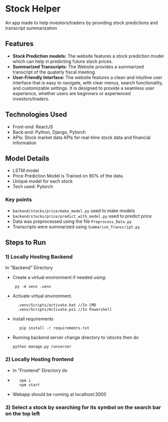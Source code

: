 # Stock Helper
An app made to help investors/traders by providing stock predictions and transcript summarization  

## Features
- **Stock Prediction models:** The website features a stock prediction model which can help in predicting future stock prices. 
- **Summarized Transcripts:** The Website provides a summarized transcript of the quaterly fiscal meeting.
- **User-Friendly Interface:** The website features a clean and intuitive user interface that is easy to navigate, with clear menus, search functionality, and customizable settings. It is designed to provide a seamless user experience, whether users are beginners or experienced investors/traders.

## Technologies Used

-   Front-end: ReactJS
-   Back-end: Python, Django, Pytorch
-   APIs: Stock market data APIs for real-time stock data and financial information

## Model Details
-   LSTM model
-   Price Prediction Model is Trained on 80% of the data.
-   Unique model for each stock
-   Tech used: Pytorch

### Key points
- `backend/stocks/price/make_model.py` used to make models
- `backend/stocks/price/predict_with_model.py` used to predict price
- Data was preprocessed using the file `Preprocess_Data.py`
- Transcripts were summarized using `Summarize_Transcript.py`

## Steps to Run
### 1) Locally Hosting Backend
In "Backend" Directory
- Create a virtual environment if needed using:

       py -m venv .venv
    
- Activate virtual environment.

	    .venv/Scripts/activate.bat //In CMD  
	    .venv/Scripts/Activate.ps1 //In Powershell

- install requirements

     	 pip install -r requirements.txt


- Running backend server
    change directory to \stocks	then do 

  	  python manage.py runserver
    
### 2) Locally Hosting frontend
- In "Frontend" Directory do

-
	     npm i 
		 npm start


- Webapp should be running at localhost:3000

### 3) Select a stock by searching for its symbol on the search bar on the top left
